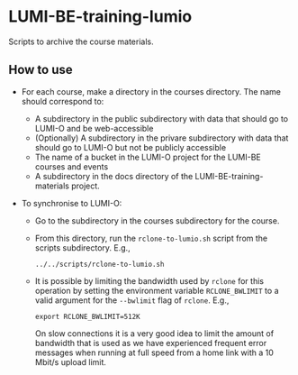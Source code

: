# LUMI-BE-training-lumio

Scripts to archive the course materials.

## How to use

-   For each course, make a directory in the courses directory. The name should correspond to:
    -   A subdirectory in the public subdirectory with data that should go to LUMI-O and be web-accessible
    -   (Optionally) A subdirectory in the privare subdirectory with data that should go to LUMI-O but not be publicly accessible
    -   The name of a bucket in the LUMI-O project for the LUMI-BE courses and events
    -   A subdirectory in the docs directory of the LUMI-BE-training-materials project.

-   To synchronise to LUMI-O:
    -   Go to the subdirectory in the courses subdirectory for the course.
    -   From this directory, run the `rclone-to-lumio.sh` script from the scripts subdirectory. E.g.,
  
        ```
        ../../scripts/rclone-to-lumio.sh
        ```

    -   It is possible by limiting the bandwidth used by `rclone` for this operation by setting the
        environment variable `RCLONE_BWLIMIT` to a valid argument for the `--bwlimit` flag of
        `rclone`. E.g.,

        ```
        export RCLONE_BWLIMIT=512K
        ```

        On slow connections it is a very good idea to limit the amount of bandwidth that is used
        as we have experienced frequent error messages when running at full speed from a home link
        with a 10 Mbit/s upload limit.

